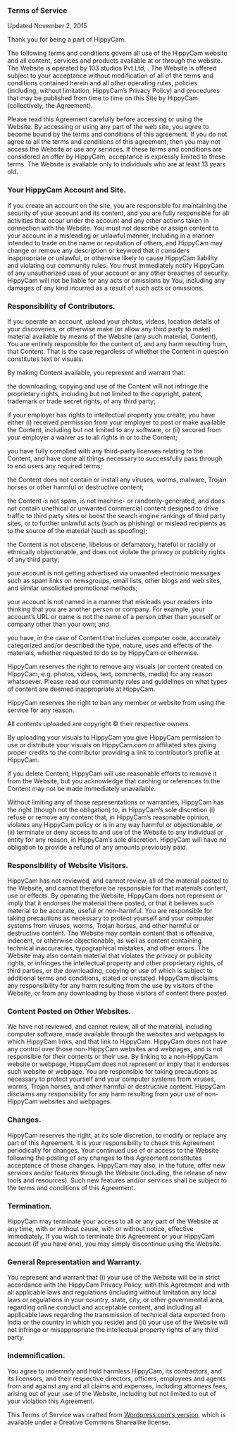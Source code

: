 ### Terms of Service

Updated November 2, 2015

Thank you for being a part of HippyCam.

The following terms and conditions govern all use of the HippyCam website and all content, services and products available at or through the website. The Website is operated by 103 studios Pvt.Ltd, . The Website is offered subject to your acceptance without modification of all of the terms and conditions contained herein and all other operating rules, policies (including, without limitation, HippyCam’s Privacy Policy) and procedures that may be published from time to time on this Site by HippyCam (collectively, the Agreement).

Please read this Agreement carefully before accessing or using the Website. By accessing or using any part of the web site, you agree to become bound by the terms and conditions of this agreement. If you do not agree to all the terms and conditions of this agreement, then you may not access the Website or use any services. If these terms and conditions are considered an offer by HippyCam, acceptance is expressly limited to these terms. The Website is available only to individuals who are at least 13 years old.

### Your HippyCam Account and Site.

If you create an account on the site, you are responsible for maintaining the security of your account and its content, and you are fully responsible for all activities that occur under the account and any other actions taken in connection with the Website. You must not describe or assign content to your account in a misleading or unlawful manner, including in a manner intended to trade on the name or reputation of others, and HippyCam may change or remove any description or keyword that it considers inappropriate or unlawful, or otherwise likely to cause HippyCam liability and violating our community rules. You must immediately notify HippyCam of any unauthorized uses of your account or any other breaches of security. HippyCam will not be liable for any acts or omissions by You, including any damages of any kind incurred as a result of such acts or omissions.

### Responsibility of Contributors.

If you operate an account, upload your photos, videos, location details of your discoveries, or otherwise make (or allow any third party to make) material available by means of the Website (any such material, Content), You are entirely responsible for the content of, and any harm resulting from, that Content. That is the case regardless of whether the Content in question constitutes text or visuals.

By making Content available, you represent and warrant that:

the downloading, copying and use of the Content will not infringe the proprietary rights, including but not limited to the copyright, patent, trademark or trade secret rights, of any third party;

if your employer has rights to intellectual property you create, you have either (i) received permission from your employer to post or make available the Content, including but not limited to any software, or (ii) secured from your employer a waiver as to all rights in or to the Content;

you have fully complied with any third-party licenses relating to the Content, and have done all things necessary to successfully pass through to end users any required terms;

the Content does not contain or install any viruses, worms, malware, Trojan horses or other harmful or destructive content;

the Content is not spam, is not machine- or randomly-generated, and does not contain unethical or unwanted commercial content designed to drive traffic to third party sites or boost the search engine rankings of third party sites, or to further unlawful acts (such as phishing) or mislead recipients as to the source of the material (such as spoofing);

the Content is not obscene, libelous or defamatory, hateful or racially or ethnically objectionable, and does not violate the privacy or publicity rights of any third party;

your account is not getting advertised via unwanted electronic messages such as spam links on newsgroups, email lists, other blogs and web sites, and similar unsolicited promotional methods;

your account is not named in a manner that misleads your readers into thinking that you are another person or company. For example, your account’s URL or name is not the name of a person other than yourself or company other than your own; and

you have, in the case of Content that includes computer code, accurately categorized and/or described the type, nature, uses and effects of the materials, whether requested to do so by HippyCam or otherwise.

HippyCam reserves the right to remove any visuals (or content created on HippyCam, e.g. photos, videos, text, comments, media) for any reason whatsoever. Please read our community rules and guidelines on what types of content are deemed inappropriate at HippyCam.

HippyCam reserves the right to ban any member or website from using the service for any reason.

All contents uploaded are copyright © their respective owners.

By uploading your visuals to HippyCam you give HippyCam permission to use or distribute your visuals on HippyCam.com or affiliated sites giving proper credits to the contributor providing a link to contributor’s profile at HippyCam.

If you delete Content, HippyCam will use reasonable efforts to remove it from the Website, but you acknowledge that caching or references to the Content may not be made immediately unavailable.

Without limiting any of those representations or warranties, HippyCam has the right (though not the obligation) to, in HippyCam’s sole discretion (i) refuse or remove any content that, in HippyCam’s reasonable opinion, violates any HippyCam policy or is in any way harmful or objectionable, or (ii) terminate or deny access to and use of the Website to any individual or entity for any reason, in HippyCam’s sole discretion. HippyCam will have no obligation to provide a refund of any amounts previously paid.

### Responsibility of Website Visitors.

HippyCam has not reviewed, and cannot review, all of the material posted to the Website, and cannot therefore be responsible for that materials content, use or effects. By operating the Website, HippyCam does not represent or imply that it endorses the material there posted, or that it believes such material to be accurate, useful or non-harmful. You are responsible for taking precautions as necessary to protect yourself and your computer systems from viruses, worms, Trojan horses, and other harmful or destructive content. The Website may contain content that is offensive, indecent, or otherwise objectionable, as well as content containing technical inaccuracies, typographical mistakes, and other errors. The Website may also contain material that violates the privacy or publicity rights, or infringes the intellectual property and other proprietary rights, of third parties, or the downloading, copying or use of which is subject to additional terms and conditions, stated or unstated. HippyCam disclaims any responsibility for any harm resulting from the use by visitors of the Website, or from any downloading by those visitors of content there posted.

### Content Posted on Other Websites.

We have not reviewed, and cannot review, all of the material, including computer software, made available through the websites and webpages to which HippyCam links, and that link to HippyCam. HippyCam does not have any control over those non-HippyCam websites and webpages, and is not responsible for their contents or their use. By linking to a non-HippyCam website or webpage, HippyCam does not represent or imply that it endorses such website or webpage. You are responsible for taking precautions as necessary to protect yourself and your computer systems from viruses, worms, Trojan horses, and other harmful or destructive content. HippyCam disclaims any responsibility for any harm resulting from your use of non-HippyCam websites and webpages.

### Changes.

HippyCam reserves the right, at its sole discretion, to modify or replace any part of this Agreement. It is your responsibility to check this Agreement periodically for changes. Your continued use of or access to the Website following the posting of any changes to this Agreement constitutes acceptance of those changes. HippyCam may also, in the future, offer new services and/or features through the Website (including, the release of new tools and resources). Such new features and/or services shall be subject to the terms and conditions of this Agreement.

### Termination.

HippyCam may terminate your access to all or any part of the Website at any time, with or without cause, with or without notice, effective immediately. If you wish to terminate this Agreement or your HippyCam account (if you have one), you may simply discontinue using the Website.

### General Representation and Warranty.

You represent and warrant that (i) your use of the Website will be in strict accordance with the HippyCam Privacy Policy, with this Agreement and with all applicable laws and regulations (including without limitation any local laws or regulations in your country, state, city, or other governmental area, regarding online conduct and acceptable content, and including all applicable laws regarding the transmission of technical data exported from India or the country in which you reside) and (ii) your use of the Website will not infringe or misappropriate the intellectual property rights of any third party.

### Indemnification.

You agree to indemnify and hold harmless HippyCam, its contractors, and its licensors, and their respective directors, officers, employees and agents from and against any and all claims and expenses, including attorneys fees, arising out of your use of the Website, including but not limited to out of your violation this Agreement.

This Terms of Service was crafted from [Wordpress.com's version](https://en.wordpress.com/tos/), which is available under a Creative Commons Sharealike license.
